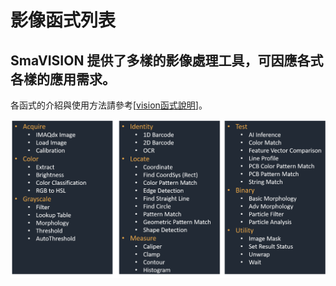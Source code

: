 # 影像函式列表

## SmaVISION 提供了多樣的影像處理工具，可因應各式各樣的應用需求。

各函式的介紹與使用方法請參考\[[vision函式說明](../fu/vision-han-shi-ming/)\]。

![](../.gitbook/assets/tu-pian-42.png)

